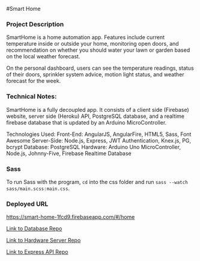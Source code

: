 #Smart Home

### Project Description

SmartHome is a home automation app. Features include current temperature inside or outside your home, monitoring open doors, and recommendation on whether you should water your lawn or garden based on the local weather forecast.

On the personal dashboard, users can see the temperature readings, status of their doors, sprinkler system advice, motion light status, and weather forecast for the week.

### Technical Notes:

SmartHome is a fully decoupled app. It consists of a client side (Firebase) website, server side (Heroku) API, PostgreSQL database, and a realtime firebase database that is updated by an Arduino MicroController.

Technologies Used:
Front-End: AngularJS, AngularFire, HTML5, Sass, Font Awesome
Server-Side: Node.js, Express, JWT Authentication, Knex.js, PG, bcrypt
Database: PostgreSQL
Hardware: Arduino Uno MicroController, Node.js, Johnny-Five, Firebase Realtime Database

### Sass
To run Sass with the program, ```cd``` into the css folder and run ```sass --watch sass/main.scss:main.css```.

### Deployed URL
https://smart-home-1fcd9.firebaseapp.com/#/home


[Link to Database Repo](https://github.com/q3SmartHome/Database)

[Link to Hardware Server Repo](https://github.com/q3SmartHome/Hardware_Server)

[Link to Express API Repo](https://github.com/q3SmartHome/Server_Side)
